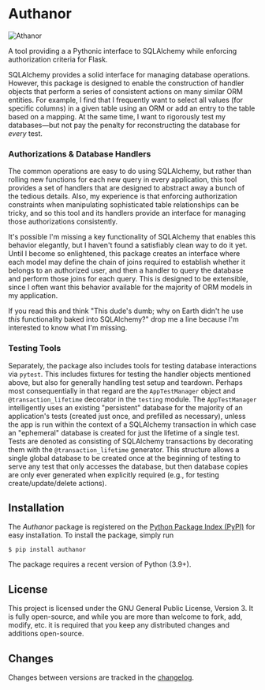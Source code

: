 # Authanor

<img src="https://upload.wikimedia.org/wikipedia/commons/1/10/Athanor.jpg" alt="Athanor" />

A tool providing a a Pythonic interface to SQLAlchemy while enforcing authorization criteria for Flask.

SQLAlchemy provides a solid interface for managing database operations.
However, this package is designed to enable the construction of handler objects that perform a series of consistent actions on many similar ORM entities.
For example, I find that I frequently want to select all values (for specific columns) in a given table using an ORM or add an entry to the table based on a mapping.
At the same time, I want to rigorously test my databases—but not pay the penalty for reconstructing the database for _every_ test.


### Authorizations & Database Handlers

The common operations are easy to do using SQLAlchemy, but rather than rolling new functions for each new query in every application, this tool provides a set of handlers that are designed to abstract away a bunch of the tedious details.
Also, my experience is that enforcing authorization constraints when manipulating sophisticated table relationships can be tricky, and so this tool and its handlers provide an interface for managing those authorizations consistently.

It's possible I'm missing a key functionality of SQLAlchemy that enables this behavior elegantly, but I haven't found a satisfiably clean way to do it yet.
Until I become so enlightened, this package creates an interface where each model may define the chain of joins required to establish whether it belongs to an authorized user, and then a handler to query the database and perform those joins for each query.
This is designed to be extensible, since I often want this behavior available for the majority of ORM models in my application.

If you read this and think "This dude's dumb; why on Earth didn't he use _this_ functionality baked into SQLAlchemy?" drop me a line because I'm interested to know what I'm missing.


### Testing Tools

Separately, the package also includes tools for testing database interactions via `pytest`.
This includes fixtures for testing the handler objects mentioned above, but also for generally handling test setup and teardown.
Perhaps most consequentially in that regard are the `AppTestManager` object and `@transaction_lifetime` decorator in the `testing` module.
The `AppTestManager` intelligently uses an existing "persistent" database for the majority of an application's tests (created just once, and prefilled as necessary), unless the app is run within the context of a SQLAlchemy transaction in which case an "ephemeral" database is created for just the lifetime of a single test.
Tests are denoted as consisting of SQLAlchemy transactions by decorating them with the `@transaction_lifetime` generator.
This structure allows a single global database to be created once at the beginning of testing to serve any test that only accesses the database, but then database copies are only ever generated when explicitly required (e.g., for testing create/update/delete actions).


## Installation

The _Authanor_ package is registered on the [Python Package Index (PyPI)](https://pypi.org/project/...) for easy installation.
To install the package, simply run

```
$ pip install authanor
```

The package requires a recent version of Python (3.9+).


## License

This project is licensed under the GNU General Public License, Version 3.
It is fully open-source, and while you are more than welcome to fork, add, modify, etc. it is required that you keep any distributed changes and additions open-source.


## Changes

Changes between versions are tracked in the [changelog](CHANGELOG.md).
